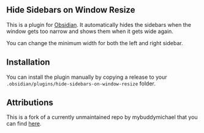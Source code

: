 ## Hide Sidebars on Window Resize

This is a plugin for [Obsidian](https://obsidian.md). It automatically hides the sidebars when the window gets too narrow and shows them when it gets wide again.

You can change the minimum width for both the left and right sidebar.

## Installation

You can install the plugin manually by copying a release to your `.obsidian/plugins/hide-sidebars-on-window-resize` folder.

## Attributions

This is a fork of a currently unmaintained repo by mybuddymichael that you can find [here](https://github.com/mybuddymichael/obsidian-hide-sidebars-when-narrow).
